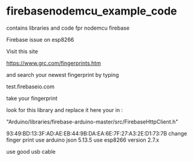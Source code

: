 # firebasenodemcu_example_code
contains libraries and code fpr nodemcu firebase


Firebase issue on esp8266

Visit this site

https://www.grc.com/fingerprints.htm

and search your newest fingerprint by typing

test.firebaseio.com

take your fingerprint

look for this library and replace it here your in :

"Arduino/libraries/firebase-arduino-master/src/FirebaseHttpClient.h"


93:49:BD:13:3F:AD:AE:EB:44:9B:DA:EA:6E:7F:27:A3:2E:D1:73:7B change finger print
use arduino json 5.13.5
use esp8266 version 2.7.x

use good usb cable



